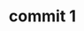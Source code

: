 ---
title: commit 1
layout: single
excerpt: "1st commit on the post for my website"
tags:
  - nan
---